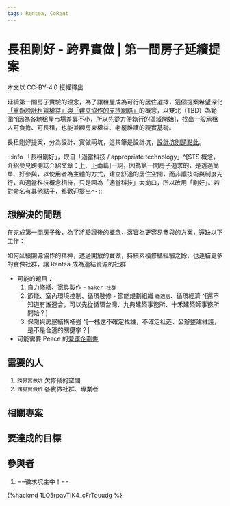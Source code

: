 ```yaml
---
tags: Rentea, CoRent
---
```

# 長租剛好 - 跨界實做 | 第一間房子延續提案

本文以 CC-BY-4.0 授權釋出

延續第一間房子實驗的理念，為了讓租屋成為可行的居住選擇，這個提案希望深化[「重新設計租賃權益」與「建立協作的支持網絡」](https://medium.com/rentea-tuesday/corentea-release-4d7eda6fd1fa)的概念，以雙北（TBD）為範圍^[因為各地租屋市場差異不小，所以先從方便執行的區域開始]，找出一般承租人可負擔、可長租，也能兼顧房東權益、老屋維護的現實基礎。

長租剛好提案，分為設計、實做兩坑，這共筆是設計坑，[設計坑則請點此](https://g0v.hackmd.io/vhCCXl1tQBKA0gdixZw_jA)。

:::info
「長租剛好」，取自「適當科技 / appropriate technology」^[STS 概念，介紹參見跨閱誌介紹文章：[上](https://shs.ntu.edu.tw/shsblog/?p=367)、[下](https://shs.ntu.edu.tw/shsblog/?p=364)兩篇]一詞，因為第一間房子追求的，是透過簡單、好參與，以使用者為主體的方式，建立舒適的居住空間，而非讓技術與制度先行，和適當科技概念相符，只是因為「適當科技」太拗口，所以改用「剛好」。若對命名有其他點子，都歡迎提出～
:::

## 想解決的問題

在完成第一間房子後，為了將驗證後的概念，落實為更容易參與的方案，還缺以下工作：

如何延續開源協作的精神，透過開放的實做，持續累積修繕經驗之餘，也連結更多的實做社群，讓 Rentea 成為連結資源的社群
 - 可能的題目：
   1. 自力修繕、家具製作 - `maker 社群`
   2. 節能、室內環境控制、循環裝修 - 節能規劃組織 `綠適居`、循環經濟 ^[還不知道有誰適合，可以先從循環台灣、九典建築事務所、十禾建築師事務所開始？]
   3. 保險與房屋結構補強 ^[一樣還不確定找誰，不確定社造、公辦整建維護，是不是合適的關鍵字？]
 - 可能需要 Peace 的[營運企劃書](https://g0v.hackmd.io/Yxv5lUBQS76w8JbcLzxAeg)

## 需要的人

1. `跨界實做坑` 欠修繕的空間
3. `跨界實做坑` 各實做社群、專業者

## 相關專案

## 要達成的目標

## 參與者

1. ==徵求坑主中！==

{%hackmd 1LO5rpavTiK4_cFrTouudg %}
